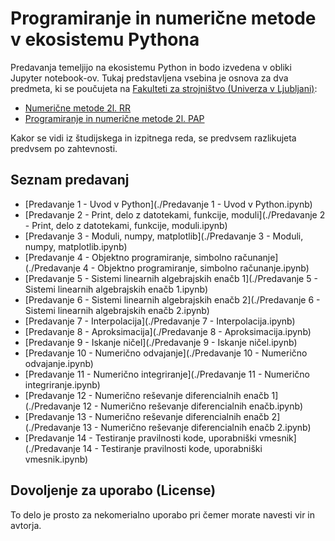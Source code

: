 # Programiranje in numerične metode v ekosistemu Pythona

Predavanja temeljijo na ekosistemu Python in bodo izvedena v obliki Jupyter notebook-ov. 
Tukaj predstavljena vsebina je osnova za dva predmeta, ki se poučujeta na [Fakulteti za strojništvo (Univerza v Ljubljani)](www.fs.uni-lj.si):

* [Numerične metode 2l. RR](http://www.ladisk.si/?what=incfl&flnm=NM.php)
* [Programiranje in numerične metode 2l. PAP](http://www.ladisk.si/?what=incfl&flnm=PiNM.php)

Kakor se vidi iz študijskega in izpitnega reda, se predvsem razlikujeta predvsem po zahtevnosti.

## Seznam predavanj

* [Predavanje 1 - Uvod v Python](./Predavanje 1 - Uvod v Python.ipynb)
* [Predavanje 2 - Print, delo z datotekami, funkcije, moduli](./Predavanje 2 - Print, delo z datotekami, funkcije, moduli.ipynb)
* [Predavanje 3 - Moduli, numpy, matplotlib](./Predavanje 3 - Moduli, numpy, matplotlib.ipynb)
* [Predavanje 4 - Objektno programiranje, simbolno računanje](./Predavanje 4 - Objektno programiranje, simbolno računanje.ipynb)
* [Predavanje 5 - Sistemi linearnih algebrajskih enačb 1](./Predavanje 5 - Sistemi linearnih algebrajskih enačb 1.ipynb)
* [Predavanje 6 - Sistemi linearnih algebrajskih enačb 2](./Predavanje 6 - Sistemi linearnih algebrajskih enačb 2.ipynb)
* [Predavanje 7 - Interpolacija](./Predavanje 7 - Interpolacija.ipynb)
* [Predavanje 8 - Aproksimacija](./Predavanje 8 - Aproksimacija.ipynb)
* [Predavanje 9 - Iskanje ničel](./Predavanje 9 - Iskanje ničel.ipynb)
* [Predavanje 10 - Numerično odvajanje](./Predavanje 10 - Numerično odvajanje.ipynb)
* [Predavanje 11 - Numerično integriranje](./Predavanje 11 - Numerično integriranje.ipynb)
* [Predavanje 12 - Numerično reševanje diferencialnih enačb 1](./Predavanje 12 - Numerično reševanje diferencialnih enačb.ipynb)
* [Predavanje 13 - Numerično reševanje diferencialnih enačb 2](./Predavanje 13 - Numerično reševanje diferencialnih enačb 2.ipynb)
* [Predavanje 14 - Testiranje pravilnosti kode, uporabniški vmesnik](./Predavanje 14 - Testiranje pravilnosti kode, uporabniški vmesnik.ipynb)

## Dovoljenje za uporabo (License)
To delo je prosto za nekomerialno uporabo pri čemer morate navesti vir in avtorja.